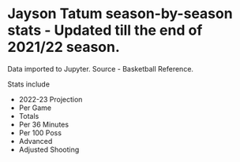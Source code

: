 # Jayson Tatum season-by-season stats - Updated till the end of 2021/22 season.
Data imported to Jupyter.
Source - Basketball Reference.

Stats include
- 2022-23 Projection
- Per Game
- Totals
- Per 36 Minutes
- Per 100 Poss
- Advanced
- Adjusted Shooting
